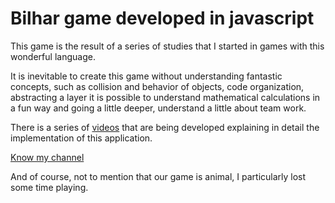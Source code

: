 # Bilhar game developed in javascript
This game is the result of a series of studies that I started in games with this wonderful language.

It is inevitable to create this game without understanding fantastic concepts, such as collision and behavior of objects, code organization,
abstracting a layer it is possible to understand mathematical calculations in a fun way and going a little deeper, understand a little about
team work.

There is a series of [videos](https://youtu.be/Gj2ear1FzRE) that are being developed explaining in detail the implementation of this application.

[Know my channel](https://www.youtube.com/channel/UCjSFU-9JUt2ATyjomcsRgSQ)

And of course, not to mention that our game is animal, I particularly lost some time playing.
